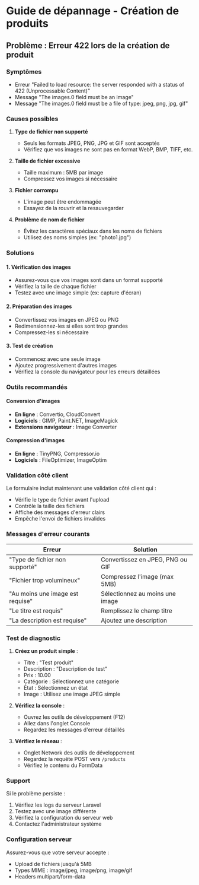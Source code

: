# Guide de dépannage - Création de produits

## Problème : Erreur 422 lors de la création de produit

### Symptômes
- Erreur "Failed to load resource: the server responded with a status of 422 (Unprocessable Content)"
- Message "The images.0 field must be an image"
- Message "The images.0 field must be a file of type: jpeg, png, jpg, gif"

### Causes possibles

1. **Type de fichier non supporté**
   - Seuls les formats JPEG, PNG, JPG et GIF sont acceptés
   - Vérifiez que vos images ne sont pas en format WebP, BMP, TIFF, etc.

2. **Taille de fichier excessive**
   - Taille maximum : 5MB par image
   - Compressez vos images si nécessaire

3. **Fichier corrompu**
   - L'image peut être endommagée
   - Essayez de la rouvrir et la resauvegarder

4. **Problème de nom de fichier**
   - Évitez les caractères spéciaux dans les noms de fichiers
   - Utilisez des noms simples (ex: "photo1.jpg")

### Solutions

#### 1. Vérification des images
- Assurez-vous que vos images sont dans un format supporté
- Vérifiez la taille de chaque fichier
- Testez avec une image simple (ex: capture d'écran)

#### 2. Préparation des images
- Convertissez vos images en JPEG ou PNG
- Redimensionnez-les si elles sont trop grandes
- Compressez-les si nécessaire

#### 3. Test de création
- Commencez avec une seule image
- Ajoutez progressivement d'autres images
- Vérifiez la console du navigateur pour les erreurs détaillées

### Outils recommandés

#### Conversion d'images
- **En ligne** : Convertio, CloudConvert
- **Logiciels** : GIMP, Paint.NET, ImageMagick
- **Extensions navigateur** : Image Converter

#### Compression d'images
- **En ligne** : TinyPNG, Compressor.io
- **Logiciels** : FileOptimizer, ImageOptim

### Validation côté client

Le formulaire inclut maintenant une validation côté client qui :
- Vérifie le type de fichier avant l'upload
- Contrôle la taille des fichiers
- Affiche des messages d'erreur clairs
- Empêche l'envoi de fichiers invalides

### Messages d'erreur courants

| Erreur | Solution |
|--------|----------|
| "Type de fichier non supporté" | Convertissez en JPEG, PNG ou GIF |
| "Fichier trop volumineux" | Compressez l'image (max 5MB) |
| "Au moins une image est requise" | Sélectionnez au moins une image |
| "Le titre est requis" | Remplissez le champ titre |
| "La description est requise" | Ajoutez une description |

### Test de diagnostic

1. **Créez un produit simple** :
   - Titre : "Test produit"
   - Description : "Description de test"
   - Prix : 10.00
   - Catégorie : Sélectionnez une catégorie
   - État : Sélectionnez un état
   - Image : Utilisez une image JPEG simple

2. **Vérifiez la console** :
   - Ouvrez les outils de développement (F12)
   - Allez dans l'onglet Console
   - Regardez les messages d'erreur détaillés

3. **Vérifiez le réseau** :
   - Onglet Network des outils de développement
   - Regardez la requête POST vers `/products`
   - Vérifiez le contenu du FormData

### Support

Si le problème persiste :
1. Vérifiez les logs du serveur Laravel
2. Testez avec une image différente
3. Vérifiez la configuration du serveur web
4. Contactez l'administrateur système

### Configuration serveur

Assurez-vous que votre serveur accepte :
- Upload de fichiers jusqu'à 5MB
- Types MIME : image/jpeg, image/png, image/gif
- Headers multipart/form-data

